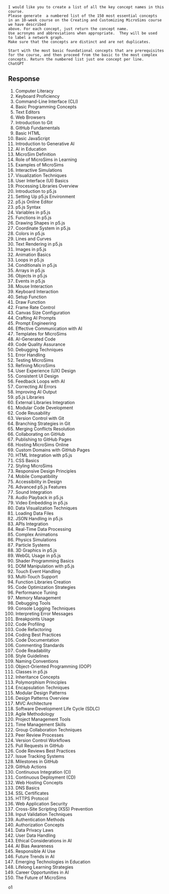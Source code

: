 ```linenums="0"
I would like you to create a list of all the key concept names in this course.
Please generate  a numbered list of the 150 most essential concepts
in an 10-week course on the Creating and Customizing MicroSims course
we have described
above. For each concept, just return the concept name.
Use acronyms and abbreviations when appropriate.  They will be used
to label a network graph.
Make sure that the concepts are distinct and are not duplicates.

Start with the most basic foundational concepts that are prerequisites
for the course, and then proceed from the basic to the most complex
concepts. Return the numbered list just one concept per line.
ChatGPT
```

## Response

1.  Computer Literacy
2.  Keyboard Proficiency
3.  Command-Line Interface (CLI)
4.  Basic Programming Concepts
5.  Text Editors
6.  Web Browsers
7.  Introduction to Git
8.  GitHub Fundamentals
9.  Basic HTML
10.  Basic JavaScript
11.  Introduction to Generative AI
12.  AI in Education
13.  MicroSim Definition
14.  Role of MicroSims in Learning
15.  Examples of MicroSims
16.  Interactive Simulations
17.  Visualization Techniques
18.  User Interface (UI) Basics
19.  Processing Libraries Overview
20.  Introduction to p5.js
21.  Setting Up p5.js Environment
22.  p5.js Online Editor
23.  p5.js Syntax
24.  Variables in p5.js
25.  Functions in p5.js
26.  Drawing Shapes in p5.js
27.  Coordinate System in p5.js
28.  Colors in p5.js
29.  Lines and Curves
30.  Text Rendering in p5.js
31.  Images in p5.js
32.  Animation Basics
33.  Loops in p5.js
34.  Conditionals in p5.js
35.  Arrays in p5.js
36.  Objects in p5.js
37.  Events in p5.js
38.  Mouse Interaction
39.  Keyboard Interaction
40.  Setup Function
41.  Draw Function
42.  Frame Rate Control
43.  Canvas Size Configuration
44.  Crafting AI Prompts
45.  Prompt Engineering
46.  Effective Communication with AI
47.  Templates for MicroSims
48.  AI-Generated Code
49.  Code Quality Assurance
50.  Debugging Techniques
51.  Error Handling
52.  Testing MicroSims
53.  Refining MicroSims
54.  User Experience (UX) Design
55.  Consistent UI Design
56.  Feedback Loops with AI
57.  Correcting AI Errors
58.  Improving AI Output
59.  p5.js Libraries
60.  External Libraries Integration
61.  Modular Code Development
62.  Code Reusability
63.  Version Control with Git
64.  Branching Strategies in Git
65.  Merging Conflicts Resolution
66.  Collaborating on GitHub
67.  Publishing to GitHub Pages
68.  Hosting MicroSims Online
69.  Custom Domains with GitHub Pages
70.  HTML Integration with p5.js
71.  CSS Basics
72.  Styling MicroSims
73.  Responsive Design Principles
74.  Mobile Compatibility
75.  Accessibility in Design
76.  Advanced p5.js Features
77.  Sound Integration
78.  Audio Playback in p5.js
79.  Video Embedding in p5.js
80.  Data Visualization Techniques
81.  Loading Data Files
82.  JSON Handling in p5.js
83.  APIs Integration
84.  Real-Time Data Processing
85.  Complex Animations
86.  Physics Simulations
87.  Particle Systems
88.  3D Graphics in p5.js
89.  WebGL Usage in p5.js
90.  Shader Programming Basics
91.  DOM Manipulation with p5.js
92.  Touch Event Handling
93.  Multi-Touch Support
94.  Function Libraries Creation
95.  Code Optimization Strategies
96.  Performance Tuning
97.  Memory Management
98.  Debugging Tools
99.  Console Logging Techniques
100.  Interpreting Error Messages
101.  Breakpoints Usage
102.  Code Profiling
103.  Code Refactoring
104.  Coding Best Practices
105.  Code Documentation
106.  Commenting Standards
107.  Code Readability
108.  Style Guidelines
109.  Naming Conventions
110.  Object-Oriented Programming (OOP)
111.  Classes in p5.js
112.  Inheritance Concepts
113.  Polymorphism Principles
114.  Encapsulation Techniques
115.  Modular Design Patterns
116.  Design Patterns Overview
117.  MVC Architecture
118.  Software Development Life Cycle (SDLC)
119.  Agile Methodology
120.  Project Management Tools
121.  Time Management Skills
122.  Group Collaboration Techniques
123.  Peer Review Processes
124.  Version Control Workflows
125.  Pull Requests in GitHub
126.  Code Reviews Best Practices
127.  Issue Tracking Systems
128.  Milestones in GitHub
129.  GitHub Actions
130.  Continuous Integration (CI)
131.  Continuous Deployment (CD)
132.  Web Hosting Concepts
133.  DNS Basics
134.  SSL Certificates
135.  HTTPS Protocol
136.  Web Application Security
137.  Cross-Site Scripting (XSS) Prevention
138.  Input Validation Techniques
139.  Authentication Methods
140.  Authorization Concepts
141.  Data Privacy Laws
142.  User Data Handling
143.  Ethical Considerations in AI
144.  AI Bias Awareness
145.  Responsible AI Use
146.  Future Trends in AI
147.  Emerging Technologies in Education
148.  Lifelong Learning Strategies
149.  Career Opportunities in AI
150.  The Future of MicroSims

o1